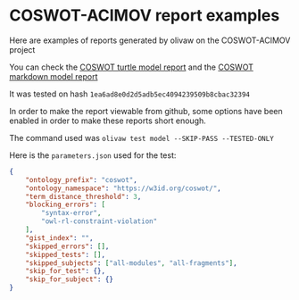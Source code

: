 # COSWOT-ACIMOV report examples

Here are examples of reports generated by olivaw on the COSWOT-ACIMOV project

You can check the [COSWOT turtle model report](./model-test-manual-NicoRobertIn-2024-06-05T16-20-54.ttl) and the [COSWOT markdown model report](./model-test-manual-NicoRobertIn-2024-06-05T16-20-54.md)

It was tested on hash `1ea6ad8e0d2d5adb5ec4094239509b8cbac32394`

In order to make the report viewable from github, some options have been enabled in order to make these reports short enough.

The command used was `olivaw test model --SKIP-PASS --TESTED-ONLY`

Here is the `parameters.json` used for the test:

```json
{
    "ontology_prefix": "coswot",
    "ontology_namespace": "https://w3id.org/coswot/",
    "term_distance_threshold": 3,
    "blocking_errors": [
        "syntax-error",
        "owl-rl-constraint-violation"
    ],
    "gist_index": "",
    "skipped_errors": [],
    "skipped_tests": [],
    "skipped_subjects": ["all-modules", "all-fragments"],
    "skip_for_test": {},
    "skip_for_subject": {}
}
```

